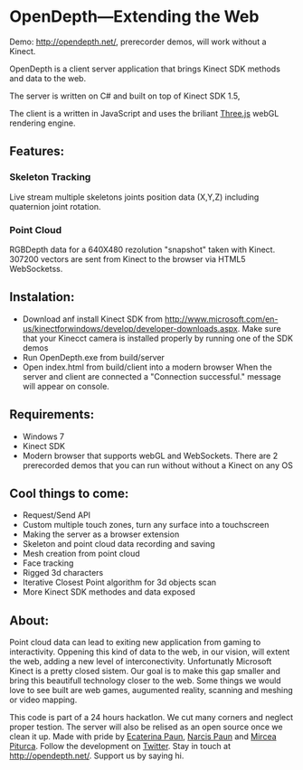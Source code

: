 OpenDepth—Extending the Web
=========
Demo: http://opendepth.net/, prerecorder demos, will work without a Kinect. 

OpenDepth is a client server application that brings Kinect SDK methods and data to the web.
<p>The server is written on C# and built on top of Kinect SDK 1.5,</p>
The client is a written in JavaScript and uses the briliant <a href="https://github.com/mrdoob/three.js/">Three.js</a> webGL rendering engine.

## Features: ##
### Skeleton Tracking ###
Live stream multiple skeletons joints position data (X,Y,Z) including quaternion joint rotation.

### Point Cloud ###
RGBDepth data for a 640X480 rezolution "snapshot" taken with Kinect. 307200 vectors are sent from Kinect to the browser via HTML5 WebSocketss.

## Instalation: ##
+ Download anf install Kinect SDK from http://www.microsoft.com/en-us/kinectforwindows/develop/developer-downloads.aspx. Make sure that your Kinecct camera is installed properly by running one of the SDK demos 
+ Run OpenDepth.exe from build/server
+ Open index.html from build/client into a modern browser
When the server and client are connected a "Connection successful." message will appear on console.

## Requirements: ##
+ Windows 7
+ Kinect SDK
+ Modern browser that supports webGL and WebSockets.
There are 2 prerecorded demos that you can run without without a Kinect on any OS

## Cool things to come: ##
+ Request/Send API
+ Custom multiple touch zones, turn any surface into a touchscreen
+ Making the server as a browser extension
+ Skeleton and point cloud data recording and saving
+ Mesh creation from point cloud
+ Face tracking
+ Rigged 3d characters
+ Iterative Closest Point algorithm for 3d objects scan 
+ More Kinect SDK methodes and data exposed

## About: ##
Point cloud data can lead to exiting new application from gaming to interactivity.
Oppening this kind of data to the web, in our vision, will extent the web, adding a new level of interconectivity.
Unfortunatly Microsoft Kinect is a pretty closed sistem. Our goal is to make this gap smaller and bring this beautifull technology closer to the web.
Some things we would love to see built are web games, augumented reality, scanning and meshing or video mapping.

This code is part of a 24 hours hackatlon. We cut many corners and neglect proper testion. The server will also be relised as an open source once we clean it up.
Made with pride by <a href="https://twitter.com/KatePfau">Ecaterina Paun</a>, <a href="https://twitter.com/alpenzoo">Narcis Paun</a> and 
<a href="https://twitter.com/mirceadesign">Mircea Piturca</a>. Follow the development on <a href="https://twitter.com/odepth">Twitter</a>. Stay in touch at http://opendepth.net/.
Support us by saying hi.
